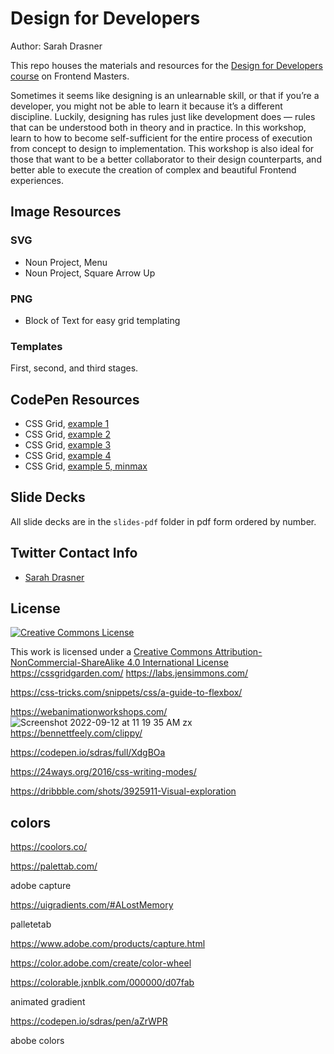# Design for Developers

Author: Sarah Drasner

This repo houses the materials and resources for the [Design for Developers course](https://frontendmasters.com/courses/design-for-developers/) on Frontend Masters. 

Sometimes it seems like designing is an unlearnable skill, or that if you’re a developer, you might not be able to learn it because it’s a different discipline. Luckily, designing has rules just like development does — rules that can be understood both in theory and in practice. In this workshop, learn to how to become self-sufficient for the entire process of execution from concept to design to implementation. This workshop is also ideal for those that want to be a better collaborator to their design counterparts, and better able to execute the creation of complex and beautiful Frontend experiences.

## Image Resources

### SVG

- Noun Project, Menu
- Noun Project, Square Arrow Up

### PNG

- Block of Text for easy grid templating

### Templates

First, second, and third stages.

## CodePen Resources

- CSS Grid, [example 1](https://codepen.io/sdras/pen/54dcd199a9f3dbf851b9a8f9c706b8f7)
- CSS Grid, [example 2](https://codepen.io/sdras/pen/927251d94ada804fea3af69537dbe212)
- CSS Grid, [example 3](https://codepen.io/sdras/pen/f79830e540a17a3690ab9a9e103b5256)
- CSS Grid, [example 4](https://codepen.io/sdras/pen/74d210572cdd934e60982fa742243ebd)
- CSS Grid, [example 5, minmax](https://codepen.io/sdras/pen/2c40c78b80eda0f03010a6182376f29e)

## Slide Decks

All slide decks are in the `slides-pdf` folder in pdf form ordered by number.

## Twitter Contact Info

- [Sarah Drasner](https://twitter.com/sarah_edo)

## License

[![Creative Commons License](https://i.creativecommons.org/l/by-nc-sa/4.0/88x31.png)](http://creativecommons.org/licenses/by-nc-sa/4.0/)

This work is licensed under a [Creative Commons Attribution-NonCommercial-ShareAlike 4.0 International License](http://creativecommons.org/licenses/by-nc-sa/4.0/)
https://cssgridgarden.com/
https://labs.jensimmons.com/


https://css-tricks.com/snippets/css/a-guide-to-flexbox/

https://webanimationworkshops.com/
![Screenshot 2022-09-12 at 11 19 35 AM](https://user-images.githubusercontent.com/69709106/189586129-95b3d8f9-9fb3-4349-bd66-8b6e2792984d.png)
zx
https://bennettfeely.com/clippy/

https://codepen.io/sdras/full/XdgBOa

https://24ways.org/2016/css-writing-modes/

https://dribbble.com/shots/3925911-Visual-exploration

## colors

https://coolors.co/

https://palettab.com/

adobe capture

https://uigradients.com/#ALostMemory

palletetab

https://www.adobe.com/products/capture.html

https://color.adobe.com/create/color-wheel

https://colorable.jxnblk.com/000000/d07fab

animated gradient

https://codepen.io/sdras/pen/aZrWPR

abobe colors
